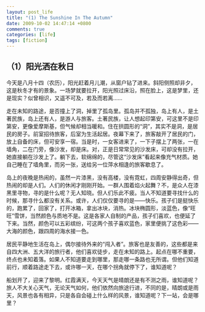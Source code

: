 ```yaml
---
layout: post_life
title: "(1) The Sunshine In The Autumn"
date: 2009-10-02 14:47:14 +0800
comments: true
categories: [life]
tags: [fiction]
---
```


## （1）阳光洒在秋日

今天是八月十四（农历），阳光赶着月儿潮，从窗户钻了进来。斜阳侧照却非夕，这是秋冬才有的景象。一场梦就要拉开，阳光照过床沿，照在脸上，这是梦里，还是现实？似曾相识，又遥不可及，若及而若离……

走在未知的路途，是否撞上了洞，掉里了孤岛里。孤岛并不孤独，岛上有人，是土著民族，岛上还有人，是游人与旅客。土著民族，让人想起印第安，可这里不是印第安，更像爱摩斯基，但气候却相当暖和。住在拱圆形的“洞”，其实不是洞，是居民的房子。前室招待旅客，后室为生活起居。夜幕下来了，旅客敲开了居民的门，放上自备的床，但可安享一宿。当是时，一女客进来了，一下子摆上了两张，一在墙角，二在门旁，像沙发，却是床。对，正是日常常见的沙发床，可却没有拉开，她直接躺在沙发上了。躺下去，软绵绵的，尽管这“沙发床”看起来像充气材质。她自己睡在了墙角里，而另一张，送给另一位萍水相逢的旅客歇息了。

岛上的夜晚是热闹的，虽然一片漆黑，没有高楼，没有霓虹，四周安静得出奇，但热闹的却是人们。人们的休闲才刚刚开始。一群人围着焰火起舞？不，是众人在漆黑里寻物，寻的是什么呢？无人知晓。但人们乐此不疲。当人不知道要寻找什么的时候，那寻什么都没有关系。或许，人们仅仅要寻的是——快乐。孩子们是挺快乐的，跑累了，回家了，打开冰箱，拿出冰块，消热。冰块椭圆形，淡蓝色，像“旺旺”雪饼，当然颜色与质地不是。这是各家人自制的产品，孩子们喜欢，也便延了下来。当然，颜色可以五彩缤纷，可这两个孩子喜欢蓝色，家里便挑了这色彩——大海的颜色，跟四周的海水接一色。

居民平静地生活在岛上，偶尔接待外来的“闯入者”。旅客也是友善的，这些都是来自四大洲、五大洋的旅行者，他们喜欢徒步，走在未知的路上。起点在哪不重要，终点也未知着落。如果人不知道要走到哪里，那走哪一条路也无所谓。但他们知道前行，顺着路途走下去，或许哪一天，在哪个拐角就停下了，谁知道呢？

船划开了，迎来了黎明。红霞满天，今天天气是晴朗还是有不测之雨，谁知道呢？旅人不大关心天气，无论天气如何，他们依然向旅途行进，不同的是，晴朗或是雨天，风景也各有相异，只是各自会碰上什么样的风景，谁知道呢？下一站，会是哪里？
